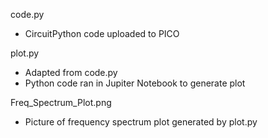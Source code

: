 code.py
- CircuitPython code uploaded to PICO 

plot.py
- Adapted from code.py
- Python code ran in Jupiter Notebook to generate plot

Freq_Spectrum_Plot.png
- Picture of frequency spectrum plot generated by plot.py